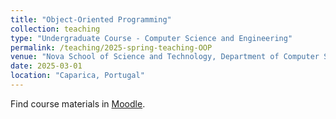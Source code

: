 ```yaml
---
title: "Object-Oriented Programming"
collection: teaching
type: "Undergraduate Course - Computer Science and Engineering"
permalink: /teaching/2025-spring-teaching-OOP
venue: "Nova School of Science and Technology, Department of Computer Science"
date: 2025-03-01
location: "Caparica, Portugal"
---
```


Find course materials in [Moodle](https://moodle.fct.unl.pt/course/view.php?id=9529).
